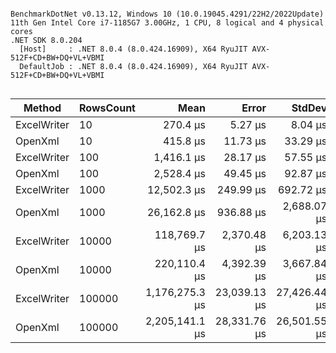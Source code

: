 ```

BenchmarkDotNet v0.13.12, Windows 10 (10.0.19045.4291/22H2/2022Update)
11th Gen Intel Core i7-1185G7 3.00GHz, 1 CPU, 8 logical and 4 physical cores
.NET SDK 8.0.204
  [Host]     : .NET 8.0.4 (8.0.424.16909), X64 RyuJIT AVX-512F+CD+BW+DQ+VL+VBMI
  DefaultJob : .NET 8.0.4 (8.0.424.16909), X64 RyuJIT AVX-512F+CD+BW+DQ+VL+VBMI


```
| Method      | RowsCount | Mean           | Error        | StdDev       | Median         | Gen0       | Gen1      | Gen2      | Allocated    |
|------------ |---------- |---------------:|-------------:|-------------:|---------------:|-----------:|----------:|----------:|-------------:|
| ExcelWriter | 10        |       270.4 μs |      5.27 μs |      8.04 μs |       268.5 μs |     1.4648 |         - |         - |      9.41 KB |
| OpenXml     | 10        |       415.8 μs |     11.73 μs |     33.29 μs |       406.9 μs |    17.5781 |         - |         - |    113.73 KB |
| ExcelWriter | 100       |     1,416.1 μs |     28.17 μs |     57.55 μs |     1,426.5 μs |          - |         - |         - |      9.42 KB |
| OpenXml     | 100       |     2,528.4 μs |     49.45 μs |     92.87 μs |     2,507.6 μs |    89.8438 |   89.8438 |   89.8438 |    669.79 KB |
| ExcelWriter | 1000      |    12,502.3 μs |    249.99 μs |    692.72 μs |    12,428.1 μs |          - |         - |         - |      9.43 KB |
| OpenXml     | 1000      |    26,162.8 μs |    936.88 μs |  2,688.07 μs |    26,572.0 μs |  1406.2500 | 1000.0000 |  968.7500 |   8852.44 KB |
| ExcelWriter | 10000     |   118,769.7 μs |  2,370.48 μs |  6,203.13 μs |   115,916.5 μs |          - |         - |         - |      9.65 KB |
| OpenXml     | 10000     |   220,110.4 μs |  4,392.39 μs |  3,667.84 μs |   218,679.0 μs |  6000.0000 | 1666.6667 | 1666.6667 |  76656.17 KB |
| ExcelWriter | 100000    | 1,176,275.3 μs | 23,039.13 μs | 27,426.44 μs | 1,178,556.7 μs |          - |         - |         - |     10.13 KB |
| OpenXml     | 100000    | 2,205,141.1 μs | 28,331.76 μs | 26,501.55 μs | 2,212,097.2 μs | 50000.0000 | 5000.0000 | 5000.0000 | 668870.98 KB |
